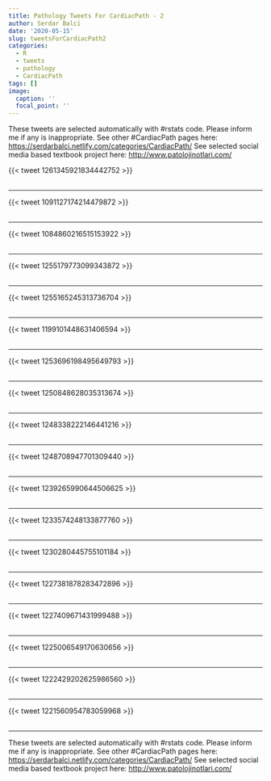 ```yaml
---
title: Pathology Tweets For CardiacPath - 2
author: Serdar Balci
date: '2020-05-15'
slug: tweetsForCardiacPath2
categories:
  - R
  - tweets
  - pathology
  - CardiacPath
tags: []
image:
  caption: ''
  focal_point: ''
---
```



These tweets are selected automatically with #rstats code. Please inform me if any is inappropriate.
See other #CardiacPath pages here: https://serdarbalci.netlify.com/categories/CardiacPath/ 
See selected social media based textbook project here: http://www.patolojinotlari.com/

{{< tweet 1261345921834442752 >}}
<br>
<br>
<hr>
{{< tweet 1091127174214479872 >}}
<br>
<br>
<hr>
{{< tweet 1084860216515153922 >}}
<br>
<br>
<hr>
{{< tweet 1255179773099343872 >}}
<br>
<br>
<hr>
{{< tweet 1255165245313736704 >}}
<br>
<br>
<hr>
{{< tweet 1199101448631406594 >}}
<br>
<br>
<hr>
{{< tweet 1253696198495649793 >}}
<br>
<br>
<hr>
{{< tweet 1250848628035313674 >}}
<br>
<br>
<hr>
{{< tweet 1248338222146441216 >}}
<br>
<br>
<hr>
{{< tweet 1248708947701309440 >}}
<br>
<br>
<hr>
{{< tweet 1239265990644506625 >}}
<br>
<br>
<hr>
{{< tweet 1233574248133877760 >}}
<br>
<br>
<hr>
{{< tweet 1230280445755101184 >}}
<br>
<br>
<hr>
{{< tweet 1227381878283472896 >}}
<br>
<br>
<hr>
{{< tweet 1227409671431999488 >}}
<br>
<br>
<hr>
{{< tweet 1225006549170630656 >}}
<br>
<br>
<hr>
{{< tweet 1222429202625986560 >}}
<br>
<br>
<hr>
{{< tweet 1221560954783059968 >}}
<br>
<br>
<hr>


These tweets are selected automatically with #rstats code. Please inform me if any is inappropriate.
See other #CardiacPath pages here: https://serdarbalci.netlify.com/categories/CardiacPath/ 
See selected social media based textbook project here: http://www.patolojinotlari.com/

